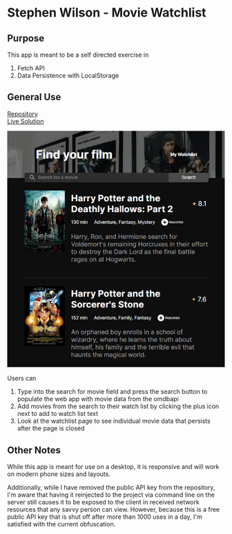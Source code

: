 # Stephen Wilson - Movie Watchlist

## Purpose
This app is meant to be a self directed exercise in 
1. Fetch API
2. Data Persistence with LocalStorage
## General Use
[Repository](https://github.com/wilso663/movie-watchlist)  
[Live Solution](https://wilso663.github.io/movie-watchlist/)

![image](/images/movies3.png)

Users can
1) Type into the search for movie field and press the search button to populate the web app with movie data from the omdbapi
2) Add movies from the search to their watch list by clicking the plus icon next to add to watch list text
3) Look at the watchlist page to see individual movie data that persists after the page is closed

## Other Notes
While this app is meant for use on a desktop, it is responsive and will work on modern phone sizes and layouts.

Additionally, while I have removed the public API key from the repository, I'm aware that having it reinjected to the project via command line on the server still causes it to be exposed to the client in received network resources that any savvy person can view. However, because this is a free public API key that is shut off after more than 1000 uses in a day, I'm satisfied with the current obfuscation.
